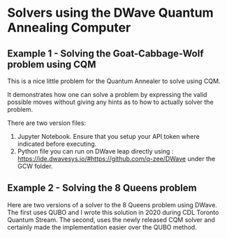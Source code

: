 # Solvers using the DWave Quantum Annealing Computer

## Example 1 - Solving the Goat-Cabbage-Wolf problem using CQM

This is a nice little problem for the Quantum Annealer to solve using CQM.

It demonstrates how one can solve a problem by expressing the valid possible moves without giving any hints as to how to actually solver the problem.

There are two version files:
1) Jupyter Notebook. Ensure that you setup your API token where indicated before executing.
2) Python file you can run on DWave leap directly using : https://ide.dwavesys.io/#https://github.com/q-zee/DWave under the GCW folder.

## Example 2 - Solving the 8 Queens problem

Here are two versions of a solver to the 8 Queens problem using DWave. 
The first uses QUBO and I wrote this solution in 2020 during CDL Toronto Quantum Stream. 
The second, uses the newly released CQM solver and certainly made the implementation easier over the QUBO method.



